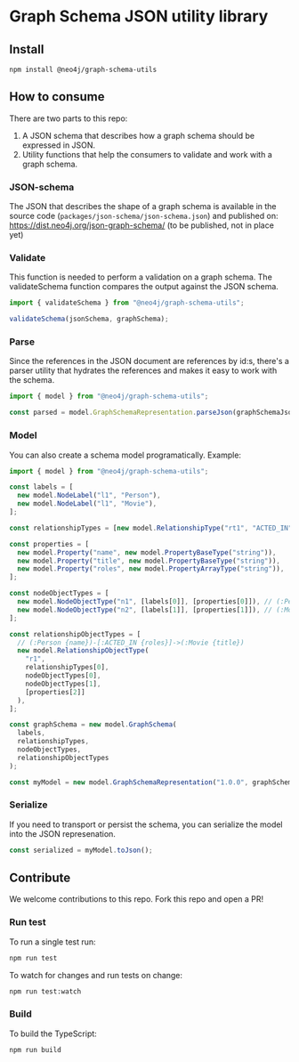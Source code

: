 # Graph Schema JSON utility library

## Install

```
npm install @neo4j/graph-schema-utils
```

## How to consume

There are two parts to this repo:

1. A JSON schema that describes how a graph schema should be expressed in JSON.
2. Utility functions that help the consumers to validate and work with a graph schema.

### JSON-schema

The JSON that describes the shape of a graph schema is available in the source code (`packages/json-schema/json-schema.json`) and published on: https://dist.neo4j.org/json-graph-schema/ (to be published, not in place yet)

### Validate

This function is needed to perform a validation on a graph schema. The validateSchema function compares the output against the JSON schema.

```js
import { validateSchema } from "@neo4j/graph-schema-utils";

validateSchema(jsonSchema, graphSchema);
```

### Parse

Since the references in the JSON document are references by id:s, there's a parser utility that hydrates the references and makes it easy to work with the schema.

```js
import { model } from "@neo4j/graph-schema-utils";

const parsed = model.GraphSchemaRepresentation.parseJson(graphSchemaJsonString);
```

### Model

You can also create a schema model programatically.
Example:

```js
import { model } from "@neo4j/graph-schema-utils";

const labels = [
  new model.NodeLabel("l1", "Person"),
  new model.NodeLabel("l1", "Movie"),
];

const relationshipTypes = [new model.RelationshipType("rt1", "ACTED_IN")];

const properties = [
  new model.Property("name", new model.PropertyBaseType("string")),
  new model.Property("title", new model.PropertyBaseType("string")),
  new model.Property("roles", new model.PropertyArrayType("string")),
];

const nodeObjectTypes = [
  new model.NodeObjectType("n1", [labels[0]], [properties[0]]), // (:Person {name}) node type
  new model.NodeObjectType("n2", [labels[1]], [properties[1]]), // (:Movie {title}) node type
];

const relationshipObjectTypes = [
  // (:Person {name})-[:ACTED_IN {roles}]->(:Movie {title})
  new model.RelationshipObjectType(
    "r1",
    relationshipTypes[0],
    nodeObjectTypes[0],
    nodeObjectTypes[1],
    [properties[2]]
  ),
];

const graphSchema = new model.GraphSchema(
  labels,
  relationshipTypes,
  nodeObjectTypes,
  relationshipObjectTypes
);

const myModel = new model.GraphSchemaRepresentation("1.0.0", graphSchema);
```

### Serialize

If you need to transport or persist the schema, you can serialize the model into the JSON represenation.

```js
const serialized = myModel.toJson();
```

## Contribute

We welcome contributions to this repo. Fork this repo and open a PR!

### Run test

To run a single test run:

```bash
npm run test
```

To watch for changes and run tests on change:

```bash
npm run test:watch
```

### Build

To build the TypeScript:

```bash
npm run build
```
